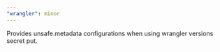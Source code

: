 ```yaml
---
"wrangler": minor
---
```


Provides unsafe.metadata configurations when using wrangler versions secret put.

